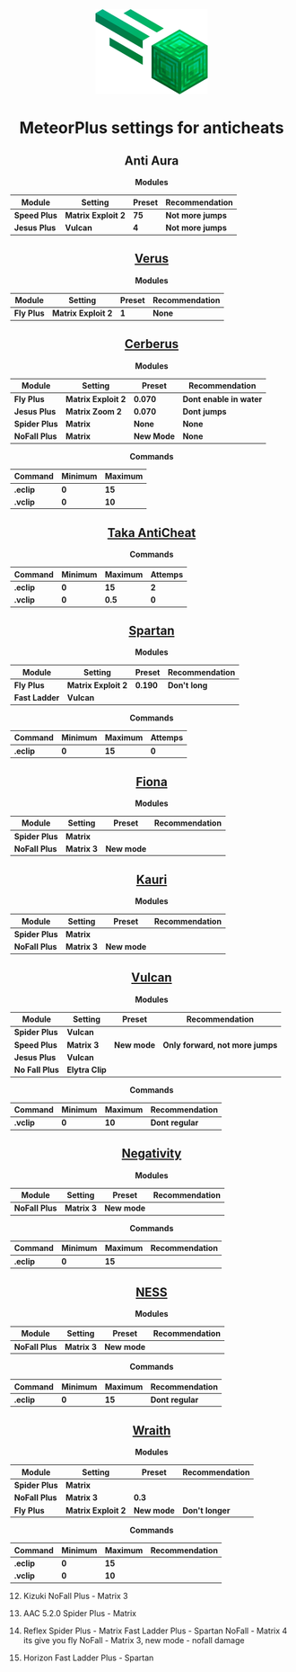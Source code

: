 

<div align="center">
	<img src="src/main/resources/assets/plus/logo.png" alt="meteor-plus" width="200px"/>
	<h1>MeteorPlus settings for anticheats</h1>
	<h2> Anti Aura </h2>
	<b>Modules</b>
	<table align="center">
    <thead>
        <tr>
            <th>Module</th>
            <th>Setting</th>
            <th>Preset</th>
            <th>Recommendation</th>
        </tr>
    </thead>
    <tbody>
        <tr>
            <td><b>Speed Plus<b></td>
             <td><b>Matrix Exploit 2<b></td>
             <td><b>75<b></td>
             <td><b>Not more jumps<b></td>
        </tr>
        <tr>
            <td><b>Jesus Plus<b></td>
             <td><b>Vulcan<b></td>
             <td><b>4<b></td>
             <td><b>Not more jumps<b></td>
        </tr>
    </tbody>
</table>
<h2> <a href="https://verus.ac/">Verus</a></h2>
<b>Modules</b>
<table align="center">
    <thead>
        <tr>
            <th>Module</th>
            <th>Setting</th>
            <th>Preset</th>
            <th>Recommendation</th>
        </tr>
    </thead>
    <tbody>
        <tr>
            <td><b>Fly Plus<b></td>
             <td><b>Matrix Exploit 2<b></td>
             <td><b>1<b></td>
             <td><b>None<b></td>
        </tr>
    </tbody>
</table>
<h2> <a href="https://www.spigotmc.org/resources/cerberus-anticheat.71114/">Cerberus</a></h2>
<b>Modules</b>
<table align="center">
    <thead>
        <tr>
            <th>Module</th>
            <th>Setting</th>
            <th>Preset</th>
            <th>Recommendation</th>
        </tr>
    </thead>
    <tbody>
        <tr>
            <td><b>Fly Plus<b></td>
             <td><b>Matrix Exploit 2<b></td>
             <td><b> 0.070<b></td>
             <td><b>Dont enable in water<b></td>
        </tr>
         <tr>
            <td><b>Jesus Plus<b></td>
             <td><b>Matrix Zoom 2<b></td>
             <td><b> 0.070<b></td>
             <td><b>Dont jumps<b></td>
        </tr>
         <tr>
            <td><b>Spider Plus<b></td>
             <td><b>Matrix<b></td>
             <td><b>None<b></td>
             <td><b>None<b></td>
        </tr>
         <tr>
             <td><b>NoFall Plus<b></td>
              <td><b>Matrix<b></td>
              <td><b>New Mode<b></td>
              <td><b>None<b></td>
        </tr>
    </tbody>
</table>
<b>Commands</b>
<table align="center">
    <thead>
        <tr>
            <th>Command</th>
            <th>Minimum</th>
            <th>Maximum</th>
        </tr>
    </thead>
    <tbody>
        <tr>
            <td><b>.eclip<b></td>
             <td><b>0<b></td>
             <td><b> 15<b></td>
        </tr>
        <tr>
            <td><b>.vclip <b></td>
             <td><b>0<b></td>
             <td><b> 10<b></td>
        </tr>
    </tbody>
</table>
<h2> <a href="https://www.spigotmc.org/resources/taka-anticheat-takaac-cheap-and-reliable-solution.45167/">Taka AntiCheat</a></h2>
<b>Commands</b>
<table align="center">
    <thead>
        <tr>
            <th>Command</th>
            <th>Minimum</th>
            <th>Maximum</th>
            <th>Attemps</th>
        </tr>
    </thead>
    <tbody>
        <tr>
            <td><b>.eclip<b></td>
             <td><b>0<b></td>
             <td><b> 15<b></td>
             <td><b> 2<b></td>
        </tr>
        <tr>
            <td><b>.vclip <b></td>
             <td><b>0<b></td>
             <td><b> 0.5<b></td>
             <td><b> 0<b></td>
        </tr>
    </tbody>
</table>
<h2> <a href="https://www.spigotmc.org/resources/spartan-anti-cheat%E2%84%A2-advanced-cheat-detection-hack-blocker-1-7-1-19-4.25638/">Spartan </a></h2>
<b>Modules</b>
<table align="center">
    <thead>
        <tr>
            <th>Module</th>
            <th>Setting</th>
            <th>Preset</th>
            <th>Recommendation</th>
        </tr>
    </thead>
    <tbody>
        <tr>
            <td><b>Fly Plus<b></td>
             <td><b>Matrix Exploit 2<b></td>
             <td><b> 0.190<b></td>
             <td><b>Don't long<b></td>
        </tr>
         <tr>
            <td><b>Fast Ladder<b></td>
             <td><b>Vulcan<b></td>
             <td><b><b></td>
             <td><b><b></td>
        </tr>
    </tbody>
</table>
<b>Commands</b>
<table align="center">
    <thead>
        <tr>
            <th>Command</th>
            <th>Minimum</th>
            <th>Maximum</th>
            <th>Attemps</th>
        </tr>
    </thead>
    <tbody>
        <tr>
            <td><b>.eclip<b></td>
             <td><b>0<b></td>
             <td><b> 15<b></td>
             <td><b> 0<b></td>
        </tr>
    </tbody>
</table>
<h2> <a href="https://github.com/funkemunky/Fiona-Anticheat/">Fiona</a></h2>
<b>Modules</b>
<table align="center">
    <thead>
        <tr>
            <th>Module</th>
            <th>Setting</th>
            <th>Preset</th>
            <th>Recommendation</th>
        </tr>
    </thead>
    <tbody>
        <tr>
            <td><b>Spider Plus<b></td>
             <td><b>Matrix<b></td>
             <td><b><b></td>
             <td><b><b></td>
        </tr>
         <tr>
            <td><b>NoFall Plus<b></td>
             <td><b>Matrix 3<b></td>
             <td><b>New mode<b></td>
             <td><b><b></td>
        </tr>
    </tbody>
</table>
<h2> <a href="https://www.spigotmc.org/resources/kauri-anticheat-best-in-class-performance-destroy-cheaters-1-7-10-1-18-1.53721/">Kauri</a></h2>
<b>Modules</b>
<table align="center">
    <thead>
        <tr>
            <th>Module</th>
            <th>Setting</th>
            <th>Preset</th>
            <th>Recommendation</th>
        </tr>
    </thead>
    <tbody>
        <tr>
            <td><b>Spider Plus<b></td>
             <td><b>Matrix<b></td>
             <td><b><b></td>
             <td><b><b></td>
        </tr>
         <tr>
            <td><b>NoFall Plus<b></td>
             <td><b>Matrix 3<b></td>
             <td><b>New mode<b></td>
             <td><b><b></td>
        </tr>
    </tbody>
</table>
<h2> <a href="https://www.spigotmc.org/resources/vulcan-anti-cheat-advanced-cheat-detection-1-7-1-19-4.83626/">Vulcan</a></h2>
<b>Modules</b>
<table align="center">
    <thead>
        <tr>
            <th>Module</th>
            <th>Setting</th>
            <th>Preset</th>
            <th>Recommendation</th>
        </tr>
    </thead>
    <tbody>
        <tr>
            <td><b>Spider Plus<b></td>
             <td><b>Vulcan<b></td>
             <td><b><b></td>
             <td><b><b></td>
        </tr>
         <tr>
            <td><b>Speed Plus<b></td>
             <td><b>Matrix 3<b></td>
             <td><b>New mode<b></td>
             <td><b>Only forward, not more jumps<b></td>
        </tr>
        <tr>
            <td><b>Jesus Plus<b></td>
             <td><b>Vulcan<b></td>
             <td><b><b></td>
             <td><b><b></td>
        </tr>
        <tr>
            <td><b>No Fall Plus<b></td>
             <td><b>Elytra Clip<b></td>
             <td><b><b></td>
             <td><b><b></td>
        </tr>
    </tbody>
</table>
<b>Commands</b>
<table align="center">
    <thead>
        <tr>
            <th>Command</th>
            <th>Minimum</th>
            <th>Maximum</th>
            <th>Recommendation</th>
        </tr>
    </thead>
    <tbody>
        <tr>
            <td><b>.vclip <b></td>
             <td><b>0<b></td>
             <td><b> 10<b></td>
             <td><b>Dont regular<b></td>
        </tr>
    </tbody>
</table>
<h2> <a href="https://www.spigotmc.org/resources/ness-anti-cheat-reloaded.75887/">Negativity</a></h2>
<b>Modules</b>
<table align="center">
    <thead>
        <tr>
            <th>Module</th>
            <th>Setting</th>
            <th>Preset</th>
            <th>Recommendation</th>
        </tr>
    </thead>
    <tbody>
        <tr>
            <td><b>NoFall Plus<b></td>
             <td><b>Matrix 3<b></td>
             <td><b>New mode<b></td>
             <td><b><b></td>
        </tr>
    </tbody>
</table>
<b>Commands</b>
<table align="center">
    <thead>
        <tr>
            <th>Command</th>
            <th>Minimum</th>
            <th>Maximum</th>
            <th>Recommendation</th>
        </tr>
    </thead>
    <tbody>
        <tr>
            <td><b>.eclip<b></td>
             <td><b>0<b></td>
             <td><b> 15<b></td>
             <td><b><b></td>
        </tr>
    </tbody>
</table>
<h2> <a href="https://www.spigotmc.org/resources/ac-negativity-spigot-1-7-1-19-sponge-bungeecord-velocity.48399/">NESS</a></h2>
<b>Modules</b>
<table align="center">
    <thead>
        <tr>
            <th>Module</th>
            <th>Setting</th>
            <th>Preset</th>
            <th>Recommendation</th>
        </tr>
    </thead>
    <tbody>
        <tr>
            <td><b>NoFall Plus<b></td>
             <td><b>Matrix 3<b></td>
             <td><b>New mode<b></td>
             <td><b><b></td>
        </tr>
    </tbody>
</table>
<b>Commands</b>
<table align="center">
    <thead>
        <tr>
            <th>Command</th>
            <th>Minimum</th>
            <th>Maximum</th>
            <th>Recommendation</th>
        </tr>
    </thead>
    <tbody>
        <tr>
            <td><b>.eclip<b></td>
             <td><b>0<b></td>
             <td><b> 15<b></td>
             <td><b>Dont regular<b></td>
        </tr>
    </tbody>
</table>
<h2> <a href="https://www.spigotmc.org/resources/%E2%9C%85-wraith-anticheat-%E2%9B%94%EF%B8%8F-haunts-every-cheater.66887/">Wraith </a></h2>
<b>Modules</b>
<table align="center">
    <thead>
        <tr>
            <th>Module</th>
            <th>Setting</th>
            <th>Preset</th>
            <th>Recommendation</th>
        </tr>
    </thead>
    <tbody>
        <tr>
            <td><b>Spider Plus<b></td>
             <td><b>Matrix<b></td>
             <td><b><b></td>
             <td><b><b></td>
        </tr>
        <tr>
            <td><b>NoFall Plus<b></td>
             <td><b>Matrix 3<b></td>
             <td><b>0.3<b></td>
             <td><b><b></td>
        </tr>
        <tr>
            <td><b>Fly Plus<b></td>
             <td><b>Matrix Exploit 2<b></td>
             <td><b>New mode<b></td>
             <td><b>Don't longer<b></td>
        </tr>
    </tbody>
</table>
<b>Commands</b>
<table align="center">
    <thead>
        <tr>
            <th>Command</th>
            <th>Minimum</th>
            <th>Maximum</th>
            <th>Recommendation</th>
        </tr>
    </thead>
    <tbody>
        <tr>
            <td><b>.eclip<b></td>
             <td><b>0<b></td>
             <td><b> 15<b></td>
             <td><b><b></td>
        </tr>
        <tr>
            <td><b>.vclip <b></td>
             <td><b>0<b></td>
             <td><b> 10<b></td>
             <td><b><b></td>
        </tr>
    </tbody>
</table>
</div>

12. Kizuki
NoFall Plus - Matrix 3

13. AAC 5.2.0
Spider Plus - Matrix

14. Reflex
Spider Plus - Matrix
Fast Ladder Plus - Spartan
NoFall - Matrix 4 its give you fly
NoFall - Matrix 3, new mode - nofall damage

15. Horizon
Fast Ladder Plus - Spartan
